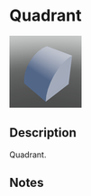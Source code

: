 # Quadrant

![Quadrant](../Cropped_Blocks/Building_Blocks/Quadrant.png)

## Description
<!-- Write a description for this block -->
Quadrant.

## Notes
<!-- Any extra notes -->